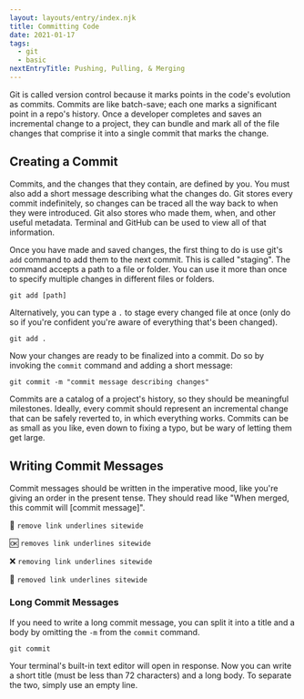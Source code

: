 ```yaml
---
layout: layouts/entry/index.njk
title: Committing Code
date: 2021-01-17
tags:
  - git
  - basic
nextEntryTitle: Pushing, Pulling, & Merging
---
```


Git is called version control because it marks points in the code's evolution as commits. Commits are like batch-save; each one marks a significant point in a repo's history. Once a developer completes and saves an incremental change to a project, they can bundle and mark all of the file changes that comprise it into a single commit that marks the change.

## Creating a Commit

Commits, and the changes that they contain, are defined by you. You must also add a short message describing what the changes do. Git stores every commit indefinitely, so changes can be traced all the way back to when they were introduced. Git also stores who made them, when, and other useful metadata. Terminal and GitHub can be used to view all of that information.

Once you have made and saved changes, the first thing to do is use git's `add` command to add them to the next commit. This is called "staging". The command accepts a path to a file or folder. You can use it more than once to specify multiple changes in different files or folders.

```shell
git add [path]
```

Alternatively, you can type a `.` to stage every changed file at once (only do so if you're confident you're aware of everything that's been changed).

```shell
git add .
```

Now your changes are ready to be finalized into a commit. Do so by invoking the `commit` command and adding a short message:

```shell
git commit -m "commit message describing changes"
```

Commits are a catalog of a project's history, so they should be meaningful milestones. Ideally, every commit should represent an incremental change that can be safely reverted to, in which everything works. Commits can be as small as you like, even down to fixing a typo, but be wary of letting them get large.

## Writing Commit Messages

Commit messages should be written in the imperative mood, like you're giving an order in the present tense. They should read like "When merged, this commit will [commit message]".

💯 `remove link underlines sitewide`

🆗 `removes link underlines sitewide`

❌ `removing link underlines sitewide`

🤮 `removed link underlines sitewide`

### Long Commit Messages

If you need to write a long commit message, you can split it into a title and a body by omitting the `-m` from the `commit` command.

```shell
git commit
```

Your terminal's built-in text editor will open in response. Now you can write a short title (must be less than 72 characters) and a long body. To separate the two, simply use an empty line.
